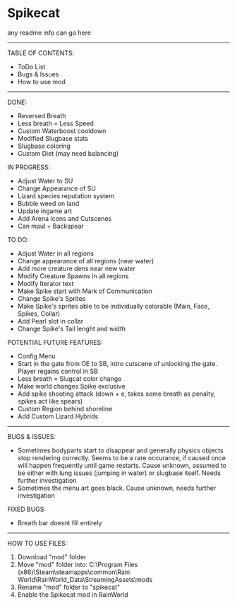 # Spikecat
any readme info can go here

----------------------
TABLE OF CONTENTS:
- ToDo List
- Bugs & Issues
- How to use mod
----------------------

DONE:
- Reversed Breath
- Less breath = Less Speed
- Custom Waterboost cooldown
- Modified Slugbase stats
- Slugbase coloring
- Custom Diet (may need balancing)


IN PROGRESS:
- Adjust Water to SU
- Change Appearance of SU
- Lizard species reputation system
- Bubble weed on land
- Update ingame art
- Add Arena Icons and Cutscenes
- Can maul + Backspear

TO DO:
- Adjust Water in all regions
- Change appearance of all regions (near water)
- Add more creature dens near new water
- Modify Creature Spawns in all regions
- Modify Iterator text
- Make Spike start with Mark of Communication
- Change Spike's Sprites
- Make Spike's sprites able to be individually colorable (Main, Face, Spikes, Collar)
- Add Pearl slot in collar
- Change Spike's Tail lenght and width


POTENTIAL FUTURE FEATURES:
- Config Menu
- Start in the gate from OE to SB, intro cutscene of unlocking the gate. Player regains control in SB
- Less breath = Slugcat color change
- Make world changes Spike exclusive
- Add spike shooting attack (down + e, takes some breath as penalty, spikes act like spears)
- Custom Region behind shoreline
- Add Custom Lizard Hybrids

-------------------------------------

BUGS & ISSUES:
- Sometimes bodyparts start to disappear and generally physics objects stop rendering correctly. Seems to be a rare occurance, if caused once will happen frequently until game restarts. Cause unknown, assumed to be either with lung issues (jumping in water) or slugbase itself. Needs further investigation
- Sometimes the menu art goes black. Cause unknown, needs further investigation

FIXED BUGS:
- Breath bar doesnt fill entirely

-------------------------------------

HOW TO USE FILES:
1) Download "mod" folder
2) Move "mod" folder into: C:\Program Files (x86)\Steam\steamapps\common\Rain World\RainWorld_Data\StreamingAssets\mods
3) Rename "mod" folder to "spikecat"
4) Enable the Spikecat mod in RainWorld
